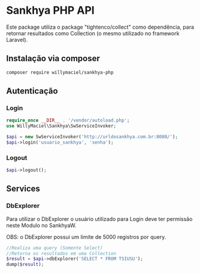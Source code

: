 # Sankhya PHP API
Este package utiliza o package "tightenco/collect" como dependência, para retornar resultados como Collection (o mesmo utilizado no framework Laravel).

## Instalação via composer

``` bash
composer require willymaciel/sankhya-php
```

## Autenticação

### Login

``` php
require_once __DIR__ . '/vendor/autoload.php';
use WillyMaciel\Sankhya\SwServiceInvoker;

$api = new SwServiceInvoker('http://urldosankhya.com.br:8080/');
$api->login('usuario_sankhya', 'senha');
```

### Logout

```php
$api->logout();
```

## Services

### DbExplorer
Para utilizar o DbExplorer o usuário utilizado para Login deve ter permissão neste Modulo no SankhyaW.

OBS: o DbExplorer possui um limite de 5000 registros por query.

``` php
//Realiza uma query (Somente Select)
//Retorna os resultados em uma Collection
$result = $api->dbExplorer('SELECT * FROM TSIUSU');
dump($result);
```
